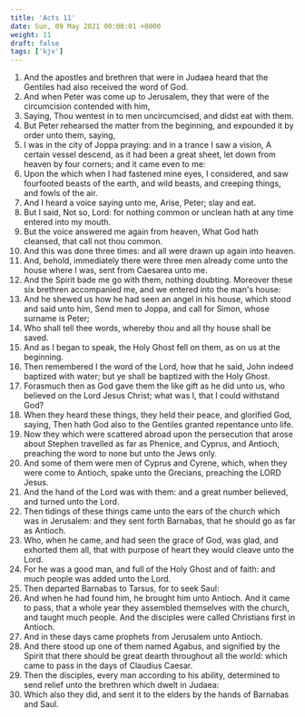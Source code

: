 ```yaml
---
title: 'Acts 11'
date: Sun, 09 May 2021 00:00:01 +0000
weight: 11
draft: false
tags: ['kjv'] 
---
```


1. And the apostles and brethren that were in Judaea heard that the Gentiles had also received the word of God.
2. And when Peter was come up to Jerusalem, they that were of the circumcision contended with him,
3. Saying, Thou wentest in to men uncircumcised, and didst eat with them.
4. But Peter rehearsed the matter from the beginning, and expounded it by order unto them, saying,
5. I was in the city of Joppa praying: and in a trance I saw a vision, A certain vessel descend, as it had been a great sheet, let down from heaven by four corners; and it came even to me:
6. Upon the which when I had fastened mine eyes, I considered, and saw fourfooted beasts of the earth, and wild beasts, and creeping things, and fowls of the air.
7. And I heard a voice saying unto me, Arise, Peter; slay and eat.
8. But I said, Not so, Lord: for nothing common or unclean hath at any time entered into my mouth.
9. But the voice answered me again from heaven, What God hath cleansed, that call not thou common.
10. And this was done three times: and all were drawn up again into heaven.
11. And, behold, immediately there were three men already come unto the house where I was, sent from Caesarea unto me.
12. And the Spirit bade me go with them, nothing doubting. Moreover these six brethren accompanied me, and we entered into the man's house:
13. And he shewed us how he had seen an angel in his house, which stood and said unto him, Send men to Joppa, and call for Simon, whose surname is Peter;
14. Who shall tell thee words, whereby thou and all thy house shall be saved.
15. And as I began to speak, the Holy Ghost fell on them, as on us at the beginning.
16. Then remembered I the word of the Lord, how that he said, John indeed baptized with water; but ye shall be baptized with the Holy Ghost.
17. Forasmuch then as God gave them the like gift as he did unto us, who believed on the Lord Jesus Christ; what was I, that I could withstand God?
18. When they heard these things, they held their peace, and glorified God, saying, Then hath God also to the Gentiles granted repentance unto life.
19. Now they which were scattered abroad upon the persecution that arose about Stephen travelled as far as Phenice, and Cyprus, and Antioch, preaching the word to none but unto the Jews only.
20. And some of them were men of Cyprus and Cyrene, which, when they were come to Antioch, spake unto the Grecians, preaching the LORD Jesus.
21. And the hand of the Lord was with them: and a great number believed, and turned unto the Lord.
22. Then tidings of these things came unto the ears of the church which was in Jerusalem: and they sent forth Barnabas, that he should go as far as Antioch.
23. Who, when he came, and had seen the grace of God, was glad, and exhorted them all, that with purpose of heart they would cleave unto the Lord.
24. For he was a good man, and full of the Holy Ghost and of faith: and much people was added unto the Lord.
25. Then departed Barnabas to Tarsus, for to seek Saul:
26. And when he had found him, he brought him unto Antioch. And it came to pass, that a whole year they assembled themselves with the church, and taught much people. And the disciples were called Christians first in Antioch.
27. And in these days came prophets from Jerusalem unto Antioch.
28. And there stood up one of them named Agabus, and signified by the Spirit that there should be great dearth throughout all the world: which came to pass in the days of Claudius Caesar.
29. Then the disciples, every man according to his ability, determined to send relief unto the brethren which dwelt in Judaea:
30. Which also they did, and sent it to the elders by the hands of Barnabas and Saul.
